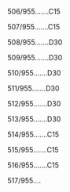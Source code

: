 506/955.......C15 


507/955.......C15 


508/955.......D30 


509/955.......D30 


510/955.......D30 


511/955.......D30 


512/955.......D30 


513/955.......D30 


514/955.......C15 


515/955.......C15 


516/955.......C15 


517/955.... 

